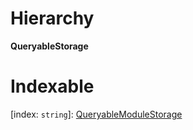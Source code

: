

# Hierarchy

**QueryableStorage**

# Indexable

\[index: `string`\]:&nbsp;[QueryableModuleStorage](_rx_types_d_.queryablemodulestorage.md)
